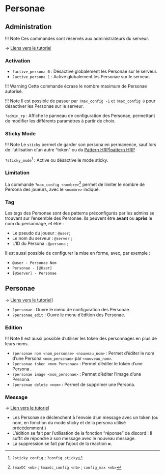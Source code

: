 # Personae

## Administration
!!! Note
	Ces commandes sont réservés aux administrateurs du serveur.

→ [Liens vers le tutoriel](../tuto/Personae.md#Administration)
### Activation
- `?active_persona 0` : Désactive globalement les Personae sur le serveur.
- `?active_persona 1` : Active globalement les Personae sur le serveur.

!!! Warning
	Cette commande écrase le nombre maximum de Personae autorisé. 

!!! Note
	Il est possible de passer par `?max_config -1` et `?max_config 0` pour désactiver les Personae sur le serveur.

`?admin_rp` : Affiche le panneau de configuration des Personae, permettant de modifier les différents paramètres à partir de choix.

### Sticky Mode
!!! Note
	Le `sticky` permet de garder son persona en permanence, sauf lors de l’utilisation d’un autre “token” ou du [Pattern HRP|pattern HRP](admin.md#Pattern%20HRP)

`?sticky_mode`[^1] : Active ou désactive le mode sticky.

### Limitation
La commande `?max_config <nombre>`[^2] permet de limiter le nombre de Persona des joueurs, avec le `<nombre>` indiqué.

### Tag
Les tags des Personae sont des patterns préconfigurés par les admins se trouvant sur l’ensemble des Personae. Ils peuvent être **avant** ou **après** le nom du personnage, et être :
- Le pseudo du joueur : `@user`;
- Le nom du serveur : `@server` ;
- L’ID du Persona : `@persona` ; 

Il est aussi possible de configurer la mise en forme, avec, par exemple :
- `@user - Personae Nom`
- `Personae - [@User]`
- `[@Server] - Personae`

## Personae
→ [Liens vers le tutoriel](../tuto/Personae.md#Création)] 

- `?personae` : Ouvre le menu de configuration des Personae.
- `?personae_edit` : Ouvre le menu d’édition des Personae.

### Edition
!!! Note
	Il est aussi possible d’utiliser les token des personnages en plus de leurs noms. 

- `?personae nom <nom_personae> <nouveau_nom>` : Permet d’éditer le nom d’une Persona `<nom_personae>` par `<nouveau_nom>`.
-  `?personae token <nom_Personae>` : Permet d’éditer le token d’une Persona .
- `?personae image <nom_personae>` : Permet d’éditer l’image d’une Persona.
- `?personae delete <nom>` : Permet de supprimer une Persona.

### Message

→ [Lien vers le tutoriel](../tuto/Personae.md#Message)

- Les Personæ se déclenchent à l’envoie d’un message avec un token (ou nom, en fonction du mode sticky et de la persona utilisé précédemment.)
- L’édition se fait par l’utilisation de la fonction “réponse” de discord : Il suffit de répondre à son message avec le nouveau message.
- La suppression se fait par l’ajout de la réaction `❌`.


[^1]: `?sticky_config` ; `?config_sticky`
[^2]: `?maxDC <nb>` ; `?maxdc_config <nb>` ; `config_max <nb>`